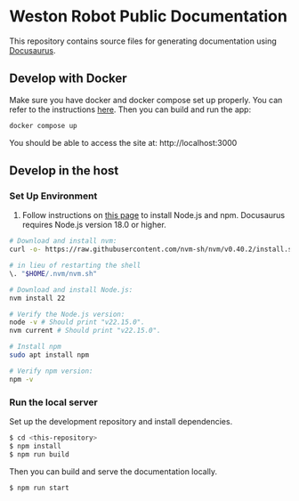 # Weston Robot Public Documentation

This repository contains source files for generating documentation using [Docusaurus](https://docusaurus.io/).

## Develop with Docker

Make sure you have docker and docker compose set up properly. You can refer to the instructions [here](https://docs.docker.com/engine/install/ubuntu/). Then you can build and run the app:

```bash
docker compose up
```

You should be able to access the site at: http://localhost:3000

## Develop in the host

### Set Up Environment

1. Follow instructions on [this page](https://nodejs.org/en/download/) to install Node.js and npm. Docusaurus requires Node.js version 18.0 or higher.

```bash
# Download and install nvm:
curl -o- https://raw.githubusercontent.com/nvm-sh/nvm/v0.40.2/install.sh | bash

# in lieu of restarting the shell
\. "$HOME/.nvm/nvm.sh"

# Download and install Node.js:
nvm install 22

# Verify the Node.js version:
node -v # Should print "v22.15.0".
nvm current # Should print "v22.15.0".
```

```bash
# Install npm
sudo apt install npm

# Verify npm version:
npm -v 
```

### Run the local server

Set up the development repository and install dependencies.

```bash
$ cd <this-repository>
$ npm install 
$ npm run build
```

Then you can build and serve the documentation locally.

```bash
$ npm run start
```